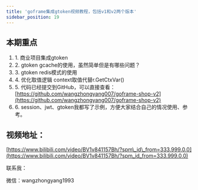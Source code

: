 ```yaml
---
title: 'goframe集成gtoken视频教程，包括v1和v2两个版本'
sidebar_position: 19
---
```


## **本期重点**

1. 1. 商业项目集成gtoken
2. 2\. gtoken gcache的使用，虽然简单但是有哪些问题？
3. 3\. gtoken redis模式的使用
4. 4\. 优化取值逻辑 context取值代替r.GetCtxVar()
5. 5\. 代码已经提交到GitHub，可以直接查看： [https://github.com/wangzhongyang007/goframe-shop-v2](https://github.com/wangzhongyang007/goframe-shop-v2)
6. 6\. session、jwt、gtoken我都写了示例，方便大家结合自己的情况使用、参考。

## 视频地址：

[https://www.bilibili.com/video/BV1v841157Bh/?spm\_id\_from=333.999.0.0](https://www.bilibili.com/video/BV1v841157Bh/?spm_id_from=333.999.0.0)

联系我：

微信：wangzhongyang1993